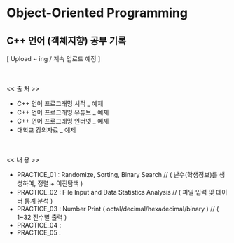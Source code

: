 # Object-Oriented Programming
## C++ 언어 (객체지향) 공부 기록
[ Upload ~ ing / 계속 업로드 예정 ]


<br/><br/>
 << 출 처 >>
- C++ 언어 프로그래밍 서적 _ 예제  
- C++ 언어 프로그래밍 유튜브 _ 예제
- C++ 언어 프로그래밍 인터넷 _ 예제
- 대학교 강의자료 _ 예제


<br/><br/>
 << 내 용 >>
 - PRACTICE_01 : Randomize, Sorting, Binary Search // ( 난수(학생정보)를 생성하여, 정렬 + 이진탐색 )
 - PRACTICE_02 : File Input and Data Statistics Analysis // ( 파일 입력 및 데이터 통계 분석 )
 - PRACTICE_03 : Number Print ( octal/decimal/hexadecimal/binary ) // ( 1~32 진수별 출력 )
 - PRACTICE_04 : 
 - PRACTICE_05 : 






